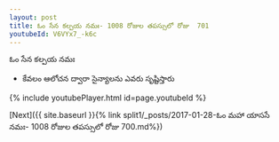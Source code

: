 ```yaml
---
layout: post
title: ఓం సేన కల్పయ నమః- 1008 రోజుల తపస్సులో రోజు  701
youtubeId: V6VYx7_-k6c
---
```

 
 
 ఓం సేన కల్పయ నమః  
 
 -  కేవలం ఆలోచన ద్వారా సైన్యాలను ఎవరు సృష్టిస్తారు 
 
  
 
  
 
 
 
 
 
 


{% include youtubePlayer.html id=page.youtubeId %}
 
[Next]({{ site.baseurl }}{% link  split1/_posts/2017-01-28-ఓం మహా యాససే నమః- 1008 రోజుల తపస్సులో రోజు  700.md%})
 
